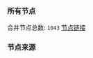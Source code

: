 ### 所有节点
合并节点总数: `1043`
[节点链接](https://raw.githubusercontent.com/rzhy1/11/master/sub/sub_merge_base64.txt)

### 节点来源